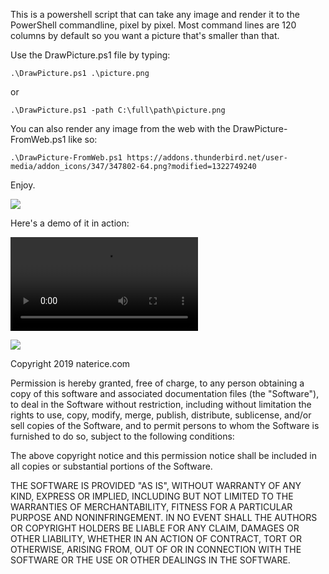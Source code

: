 This is a powershell script that can take any image and render it to the PowerShell commandline, pixel by pixel. Most command lines are 120 columns by default so you want a picture that's smaller than that.

Use the DrawPicture.ps1 file by typing:

 	.\DrawPicture.ps1 .\picture.png
  
  or

	.\DrawPicture.ps1 -path C:\full\path\picture.png
	
You can also render any image from the web with the DrawPicture-FromWeb.ps1 like so:

	.\DrawPicture-FromWeb.ps1 https://addons.thunderbird.net/user-media/addon_icons/347/347802-64.png?modified=1322749240

Enjoy.

<img src="https://raw.githubusercontent.com/natemrice/reddit-powershell-drawing/master/console-fromweb.png"></img>

Here's a demo of it in action:

<video controls>
<source type="video/mp4" src="https://raw.githubusercontent.com/natemrice/reddit-powershell-drawing/master/demo.mp4">
</video>

<img src="https://raw.githubusercontent.com/natemrice/reddit-powershell-drawing/master/demo.gif"></img>



Copyright 2019 naterice.com

Permission is hereby granted, free of charge, to any person obtaining a copy of this software and associated documentation files (the "Software"), to deal in the Software without restriction, including without limitation the rights to use, copy, modify, merge, publish, distribute, sublicense, and/or sell copies of the Software, and to permit persons to whom the Software is furnished to do so, subject to the following conditions:

The above copyright notice and this permission notice shall be included in all copies or substantial portions of the Software.

THE SOFTWARE IS PROVIDED "AS IS", WITHOUT WARRANTY OF ANY KIND, EXPRESS OR IMPLIED, INCLUDING BUT NOT LIMITED TO THE WARRANTIES OF MERCHANTABILITY, FITNESS FOR A PARTICULAR PURPOSE AND NONINFRINGEMENT. IN NO EVENT SHALL THE AUTHORS OR COPYRIGHT HOLDERS BE LIABLE FOR ANY CLAIM, DAMAGES OR OTHER LIABILITY, WHETHER IN AN ACTION OF CONTRACT, TORT OR OTHERWISE, ARISING FROM, OUT OF OR IN CONNECTION WITH THE SOFTWARE OR THE USE OR OTHER DEALINGS IN THE SOFTWARE.
